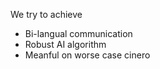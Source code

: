 We try to achieve
  * Bi-langual communication
  * Robust AI algorithm
  * Meanful on worse case cinero